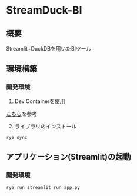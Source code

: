 # StreamDuck-BI

## 概要
Streamlit+DuckDBを用いたBIツール

## 環境構築
### 開発環境
1. Dev Containerを使用

[こちら](https://code.visualstudio.com/docs/devcontainers/containers)を参考

2. ライブラリのインストール
```
rye sync
```
## アプリケーション(Streamlit)の起動
### 開発環境
```
rye run streamlit run app.py
```
